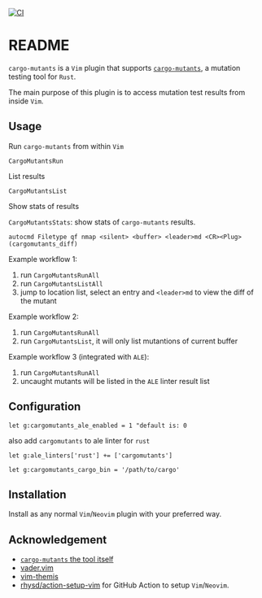 <!--- doclinks: ignore -->
[![CI](../../actions/workflows/ci.yml/badge.svg)](../../actions/workflows/ci.yml)

# README

`cargo-mutants` is a `Vim` plugin that supports [`cargo-mutants`](https://github.com/sourcefrog/cargo-mutants ), a mutation testing tool for `Rust`.

The main purpose of this plugin is to access mutation test results from inside `Vim`.

## Usage

Run `cargo-mutants` from within `Vim`

`CargoMutantsRun`

List results

`CargoMutantsList`

Show stats of results

`CargoMutantsStats`: show stats of `cargo-mutants` results.

```vim
autocmd Filetype qf nmap <silent> <buffer> <leader>md <CR><Plug>(cargomutants_diff)
```

Example workflow 1:

1. run `CargoMutantsRunAll`
1. run `CargoMutantsListAll`
1. jump to location list, select an entry and `<leader>md` to view the diff of the mutant

Example workflow 2:

1. run `CargoMutantsRunAll`
1. run `CargoMutantsList`, it will only list mutantions of current buffer

Example workflow 3 (integrated with `ALE`):

1. run `CargoMutantsRunAll`
1. uncaught mutants will be listed in the `ALE` linter result list

## Configuration

```vim
let g:cargomutants_ale_enabled = 1 "default is: 0
```

also add `cargomutants` to ale linter for `rust`

```vim
let g:ale_linters['rust'] += ['cargomutants']
```


```vim
let g:cargomutants_cargo_bin = '/path/to/cargo'
```

## Installation

Install as any normal `Vim`/`Neovim` plugin with your preferred way.

## Acknowledgement

- [`cargo-mutants` the tool itself](https://github.com/sourcefrog/cargo-mutants )
- [vader.vim](https://github.com/junegunn/vader.vim)
- [vim-themis](https://github.com/thinca/vim-themis )
- [rhysd/action-setup-vim](https://github.com/rhysd/action-setup-vim) for GitHub Action to setup `Vim`/`Neovim`.

